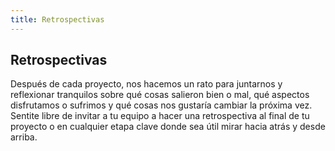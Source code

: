 ```yaml
---
title: Retrospectivas
---
```

## Retrospectivas
Después de cada proyecto, nos hacemos un rato para juntarnos y reflexionar tranquilos sobre qué cosas salieron bien o mal, qué aspectos disfrutamos o sufrimos y qué cosas nos gustaría cambiar la próxima vez. Sentite libre de invitar a tu equipo a hacer una retrospectiva al final de tu proyecto o en cualquier etapa clave donde sea útil mirar hacia atrás y desde arriba.
